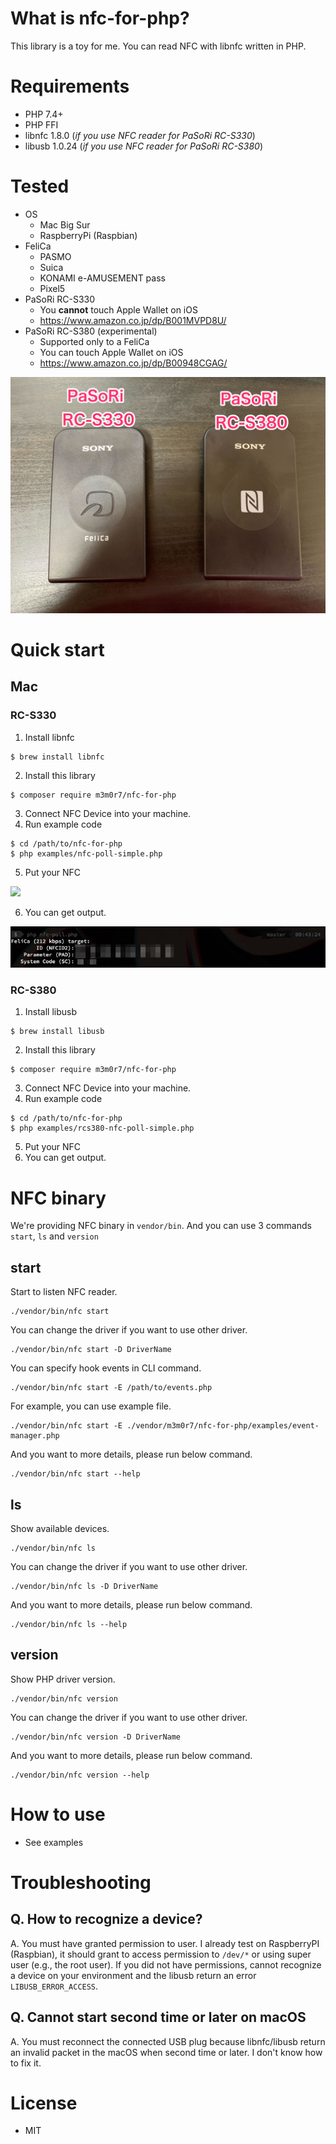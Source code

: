 # What is nfc-for-php?

This library is a toy for me. You can read NFC with libnfc written in PHP.

# Requirements
- PHP 7.4+
- PHP FFI
- libnfc 1.8.0 (_if you use NFC reader for PaSoRi RC-S330_)
- libusb 1.0.24 (_if you use NFC reader for PaSoRi RC-S380_)

# Tested

- OS
  - Mac Big Sur
  - RaspberryPi (Raspbian)
- FeliCa
  - PASMO
  - Suica
  - KONAMI e-AMUSEMENT pass
  - Pixel5
- PaSoRi RC-S330
  - You **cannot** touch Apple Wallet on iOS
  - https://www.amazon.co.jp/dp/B001MVPD8U/
- PaSoRi RC-S380 (experimental)
  - Supported only to a FeliCa
  - You can touch Apple Wallet on iOS
  - https://www.amazon.co.jp/dp/B00948CGAG/

<img src="images/pasori.jpg" />

# Quick start

## Mac
### RC-S330
1. Install libnfc

```
$ brew install libnfc
```

2. Install this library

```
$ composer require m3m0r7/nfc-for-php
```

3. Connect NFC Device into your machine.
4. Run example code

```
$ cd /path/to/nfc-for-php
$ php examples/nfc-poll-simple.php
```

5. Put your NFC

<img src="images/felica.png">

6. You can get output.

<img src="images/example.jpg">

### RC-S380

1. Install libusb

```
$ brew install libusb
```

2. Install this library

```
$ composer require m3m0r7/nfc-for-php
```

3. Connect NFC Device into your machine.
4. Run example code

```
$ cd /path/to/nfc-for-php
$ php examples/rcs380-nfc-poll-simple.php
```

5. Put your NFC
6. You can get output.

# NFC binary

We're providing NFC binary in `vendor/bin`.
And you can use 3 commands `start`, `ls` and `version`


## start

Start to listen NFC reader.

```
./vendor/bin/nfc start
```

You can change the driver if you want to use other driver.

```
./vendor/bin/nfc start -D DriverName
```

You can specify hook events in CLI command.

```
./vendor/bin/nfc start -E /path/to/events.php
```

For example, you can use example file.

```
./vendor/bin/nfc start -E ./vendor/m3m0r7/nfc-for-php/examples/event-manager.php
```


And you want to more details, please run below command.

```
./vendor/bin/nfc start --help
```

## ls

Show available devices.

```
./vendor/bin/nfc ls
```

You can change the driver if you want to use other driver.

```
./vendor/bin/nfc ls -D DriverName
```

And you want to more details, please run below command.

```
./vendor/bin/nfc ls --help
```

## version

Show PHP driver version.

```
./vendor/bin/nfc version
```

You can change the driver if you want to use other driver.

```
./vendor/bin/nfc version -D DriverName
```

And you want to more details, please run below command.

```
./vendor/bin/nfc version --help
```

# How to use

- See examples

# Troubleshooting

## Q. How to recognize a device?
A. You must have granted permission to user.
I already test on RaspberryPI (Raspbian), it should grant to access permission to `/dev/*` or using super user (e.g., the root user).
If you did not have permissions, cannot recognize a device on your environment and the libusb return an error `LIBUSB_ERROR_ACCESS`.

## Q. Cannot start second time or later on macOS
A. You must reconnect the connected USB plug because libnfc/libusb return an invalid packet in the macOS when second time or later.
I don't know how to fix it.

# License
- MIT
